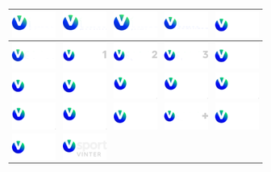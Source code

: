 | ![](https://raw.githubusercontent.com/RevGear/logo/master/International/Viaplay/VFilmAction.png) | ![](https://raw.githubusercontent.com/RevGear/logo/master/International/Viaplay/VFilmFamily.png) | ![](https://raw.githubusercontent.com/RevGear/logo/master/International/Viaplay/VFilmHits.png) | ![](https://raw.githubusercontent.com/RevGear/logo/master/International/Viaplay/VFilmPremiere.png) | ![](https://raw.githubusercontent.com/RevGear/logo/master/International/Viaplay/ViasatSport.png) | 
|:---:|:---:|:---:|:---:|:---:| 
| ![](https://raw.githubusercontent.com/RevGear/logo/master/International/Viaplay/VSeries.png) | ![](https://raw.githubusercontent.com/RevGear/logo/master/International/Viaplay/VSport1.png) | ![](https://raw.githubusercontent.com/RevGear/logo/master/International/Viaplay/VSport2.png) | ![](https://raw.githubusercontent.com/RevGear/logo/master/International/Viaplay/VSport3.png) | ![](https://raw.githubusercontent.com/RevGear/logo/master/International/Viaplay/VSportFootball.png) | 
| ![](https://raw.githubusercontent.com/RevGear/logo/master/International/Viaplay/VSportGolf.png) | ![](https://raw.githubusercontent.com/RevGear/logo/master/International/Viaplay/VSportHockey.png) | ![](https://raw.githubusercontent.com/RevGear/logo/master/International/Viaplay/VSportLive1.png) | ![](https://raw.githubusercontent.com/RevGear/logo/master/International/Viaplay/VSportLive2.png) | ![](https://raw.githubusercontent.com/RevGear/logo/master/International/Viaplay/VSportLive3.png) | 
| ![](https://raw.githubusercontent.com/RevGear/logo/master/International/Viaplay/VSportLive4.png) | ![](https://raw.githubusercontent.com/RevGear/logo/master/International/Viaplay/VSportLive5.png) | ![](https://raw.githubusercontent.com/RevGear/logo/master/International/Viaplay/VSportMotor.png) | ![](https://raw.githubusercontent.com/RevGear/logo/master/International/Viaplay/VSportPlus.png) | ![](https://raw.githubusercontent.com/RevGear/logo/master/International/Viaplay/VSportPremium.png) | 
| ![](https://raw.githubusercontent.com/RevGear/logo/master/International/Viaplay/VSportUltra.png) | ![](https://raw.githubusercontent.com/RevGear/logo/master/International/Viaplay/VSportVinter.png)  | 
